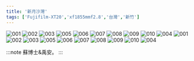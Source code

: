```yaml
---
title: '新月沙灣'
tags: ['Fujifilm-XT20','xf1855mmf2.8','台灣','新竹']
---
```

![001](./img/instagram_output/202208/006.webp)
![002](./img/instagram_output/202208/010.webp)
![003](./img/instagram_output/202208/011.webp)
![005](./img/instagram_output/202208/020.webp)
![006](./img/instagram_output/202208/019.webp)
![007](./img/instagram_output/202208/015.webp)
![008](./img/instagram_output/202208/005.webp)
![009](./img/instagram_output/202208/008.webp)
![010](./img/instagram_output/202208/002.webp)
![004](./img/instagram_output/202208/018.webp)
![001](./img/instagram_output/202208/007.webp)
![002](./img/instagram_output/202208/001.webp)
![003](./img/instagram_output/202208/004.webp)
![005](./img/instagram_output/202208/009.webp)
![006](./img/instagram_output/202208/003.webp)
![007](./img/instagram_output/202208/013.webp)
![008](./img/instagram_output/202208/003.webp)
![009](./img/instagram_output/202208/017.webp)
![010](./img/instagram_output/202208/016.webp)
![004](./img/instagram_output/202208/014.webp)

:::note 
蘇博士&禹安。
:::